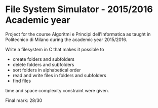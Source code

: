 # File System Simulator - 2015/2016 Academic year

Project for the course Algoritmi e Principi dell'Informatica as taught in Politecnico di Milano during the academic year  2015/2016.

Write a filesystem in C that makes it possible to

- create folders and subfolders
- delete folders and subfolders
- sort folders in alphabetical order
- read and write files in folders and subfolders
- find files 

time and space complexity constraint were given.

Final mark: 28/30





